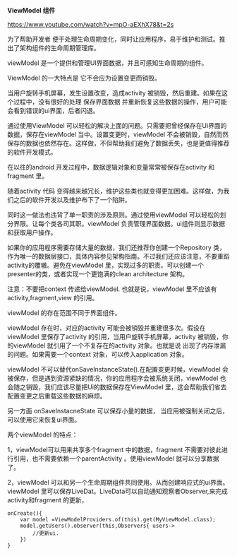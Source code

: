 **ViewModel 组件**

https://www.youtube.com/watch?v=mpO-aEXhX78&t=2s

为了帮助开发者 便于处理生命周期变化，同时让应用程序，易于维护和测试。推出了架构组件的生命周期管理库。



viewModel 是一个提供和管理UI界面数据，并且可感知生命周期的组件。

ViewModel 的一大特点是 它不会应为设置变更而销毁。



当用户旋转手机屏幕，发生设置改变，造成activity 被销毁，然后重建。如果在这个过程中，没有很好的处理 保存界面数据 并重新恢复这些数据的操作，用户可能会看到错误的ui界面，后者闪退。

通过使用ViewModel 可以轻松的解决上面的问题。只需要把曾经保存在Ui界面的数据，保存在viewModel 当中。设置变更时，viewModel 不会被销毁，自然而然 保存的数据也依然存在。这样做，不但帮助我们避免了数据丢失，也是更值得推荐的软件开发模式。

在以往的android 开发过程中，数据逻辑对象和变量常常被保存在activity 和fragment 里。

随着activity 代码 变得越来越冗长，维护这些类也就变得更加困难。这样做，为我们之后的软件开发以及维护布下了一个陷阱。

同时这一做法也违背了单一职责的涉及原则。通过使用viewModel 可以轻松的划分界限。让每个类各司其职。viewModel 负责管理界面数据。ui组件则显示数据和获取用户操作。

如果你的应用程序需要存储大量的数据，我们还推荐你创建一个Repository 类，作为唯一的数据层接口，具体内容参见架构指南。不过我们还应该注意，不要重蹈activity的覆辙。避免在viewModel 里，实现过多的职责。可以创建一个presenter的类，或者实现一个更饱满的clean architecture 架构。





注意：不要把context 传递给viewModel. 也就是说，viewModel 里不应该有activity,fragment,view 的引用。

viewModel 的存在范围不同于界面组件。

viewModel 存在时，对应的activity 可能会被销毁并重建很多次。假设在viewModel 里保存了activity 的引用，当用户旋转手机屏幕，activity 被销毁，你的viewModel 就引用了一个不复存在的activity 对象。也就是说 出现了内存泄漏的问题。如果需要一个context 对象，可以传入application 对象。



viewModel 不可以替代onSaveInstanceState().在配置变更时候，viewModel 会被保存，但是遇到资源紧缺的情况，你的应用程序会被系统关闭，viewModel 也会随之销毁，我们应该尽量把Ui的数据保存在ViewModel 里，这会帮助我们省去配置变更之后重载这些数据的麻烦。

另一方面 onSaveInstacneState 可以保存小量的数据， 当应用被强制关闭之后，可以使用它来恢复ui界面。

两个viewModel 的特点：

1，viewModel可以用来共享多个fragment 中的数据，fragment 不需要对彼此进行引用，也不需要依赖一个parentActivity 。使用viewModel 就可以分享数据了。

2，viewModel 可以和另一个生命周期组件共同使用。从而创建响应式的ui界面。viewModel 里可以保存LiveDat。LiveData可以自动通知观察者Observer,来完成activity和fragment 的更新，

```
onCreate(){
	var model =ViewModelProviders.of(this).get(MyViewModel.class);
	model.getUsers().observer(this,Observers{ users->
		//更新ui.    
	})
}
```



